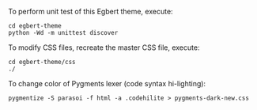 To perform unit test of this Egbert theme, execute:

    cd egbert-theme
    python -Wd -m unittest discover

To modify CSS files, recreate the master CSS file, execute:

    cd egbert-theme/css
    ./

To change color of Pygments lexer (code syntax hi-lighting):

    pygmentize -S parasoi -f html -a .codehilite > pygments-dark-new.css

